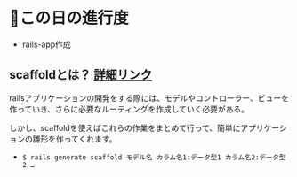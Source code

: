 # 📅この日の進行度
- rails-app作成

## scaffoldとは？ [詳細リンク](https://techacademy.jp/magazine/7204)
railsアプリケーションの開発をする際には、モデルやコントローラー、ビューを作っていき、さらに必要なルーティングを作成していく必要がある。

しかし、scaffoldを使えばこれらの作業をまとめて行って、簡単にアプリケーションの雛形を作ってくれます。

- `$ rails generate scaffold モデル名 カラム名1:データ型1 カラム名2:データ型 2 …`